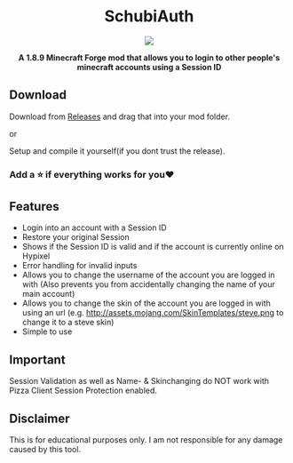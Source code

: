 <div align="center">

# SchubiAuth

![](https://img.shields.io/github/downloads/Schubilegend/SchubiAuthV2/total?style=for-the-badge)

**A 1.8.9 Minecraft Forge mod that allows you to login to other people's minecraft accounts using a Session ID**
</div>

## Download
Download from [Releases](https://github.com/Schubilegend/SchubiAuthV2/releases) and drag that into your mod folder.

or

Setup and compile it yourself(if you dont trust the release).

### Add a ⭐️ if everything works for you❤️

## Features
- Login into an account with a Session ID 
- Restore your original Session
- Shows if the Session ID is valid and if the account is currently online on Hypixel
- Error handling for invalid inputs
- Allows you to change the username of the account you are logged in with (Also prevents you from accidentally changing the name of your main account)
- Allows you to change the skin of the account you are logged in with using an url (e.g. http://assets.mojang.com/SkinTemplates/steve.png to change it to a steve skin)
- Simple to use

## Important
Session Validation as well as Name- & Skinchanging do NOT work with Pizza Client Session Protection enabled.

## Disclaimer
This is for educational purposes only. I am not responsible for any damage caused by this tool.
